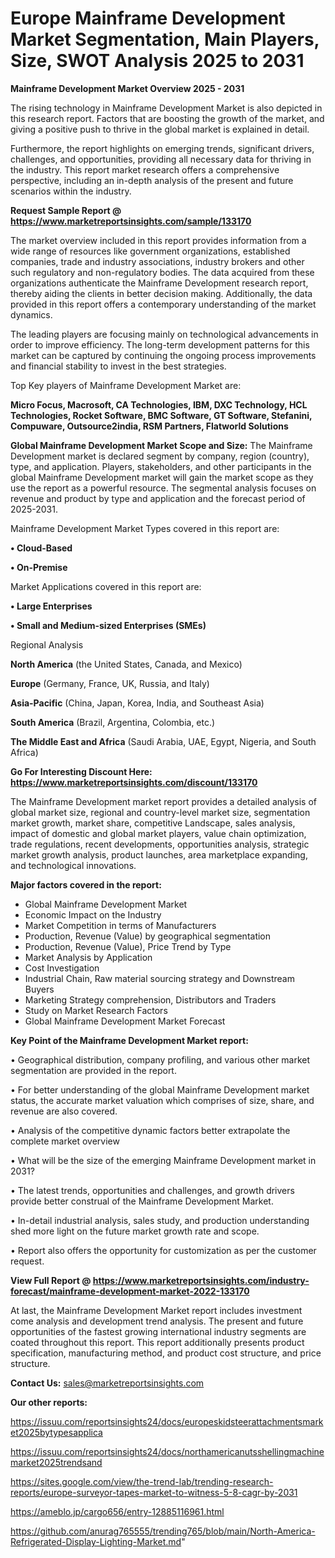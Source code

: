 # Europe Mainframe Development Market Segmentation, Main Players, Size, SWOT Analysis 2025 to 2031

<Strong> Mainframe Development Market Overview 2025 - 2031</strong>

The rising technology in Mainframe Development Market is also depicted in this research report. Factors that are boosting the growth of the market, and giving a positive push to thrive in the global market is explained in detail.

Furthermore, the report highlights on emerging trends, significant drivers, challenges, and opportunities, providing all necessary data for thriving in the industry. This report market research offers a comprehensive perspective, including an in-depth analysis of the present and future scenarios within the industry.

<strong>Request Sample Report @ <a href=https://www.marketreportsinsights.com/sample/133170>https://www.marketreportsinsights.com/sample/133170</a></strong>

The market overview included in this report provides information from a wide range of resources like government organizations, established companies, trade and industry associations, industry brokers and other such regulatory and non-regulatory bodies. The data acquired from these organizations authenticate the Mainframe Development research report, thereby aiding the clients in better decision making. Additionally, the data provided in this report offers a contemporary understanding of the market dynamics.

The leading players are focusing mainly on technological advancements in order to improve efficiency. The long-term development patterns for this market can be captured by continuing the ongoing process improvements and financial stability to invest in the best strategies.

Top Key players of Mainframe Development Market are:

<strong>Micro Focus, Macrosoft, CA Technologies, IBM, DXC Technology, HCL Technologies, Rocket Software, BMC Software, GT Software, Stefanini, Compuware, Outsource2india, RSM Partners, Flatworld Solutions</strong>

<strong><b>Global Mainframe Development Market Scope and Size:</b></strong>
The Mainframe Development market is declared segment by company, region (country), type, and application. Players, stakeholders, and other participants in the global Mainframe Development market will gain the market scope as they use the report as a powerful resource. The segmental analysis focuses on revenue and product by type and application and the forecast period of 2025-2031.

Mainframe Development Market Types covered in this report are:

<strong>• Cloud-Based

• On-Premise</strong>

Market Applications covered in this report are:

<strong>• Large Enterprises

• Small and Medium-sized Enterprises (SMEs)</strong> 

Regional Analysis

<strong>North America</strong> (the United States, Canada, and Mexico)

<strong>Europe</strong> (Germany, France, UK, Russia, and Italy)

<strong>Asia-Pacific</strong> (China, Japan, Korea, India, and Southeast Asia)

<strong>South America</strong> (Brazil, Argentina, Colombia, etc.)

<strong>The Middle East and Africa</strong> (Saudi Arabia, UAE, Egypt, Nigeria, and South Africa)

<strong>Go For Interesting Discount Here: <a href=https://www.marketreportsinsights.com/discount/133170>https://www.marketreportsinsights.com/discount/133170</a></strong>

The Mainframe Development market report provides a detailed analysis of global market size, regional and country-level market size, segmentation market growth, market share, competitive Landscape, sales analysis, impact of domestic and global market players, value chain optimization, trade regulations, recent developments, opportunities analysis, strategic market growth analysis, product launches, area marketplace expanding, and technological innovations.

<strong><b>Major factors covered in the report:</b></strong>
<ul>
  <li>Global Mainframe Development Market </li>
  <li>Economic Impact on the Industry</li>
  <li>Market Competition in terms of Manufacturers</li>
  <li>Production, Revenue (Value) by geographical segmentation</li>
  <li>Production, Revenue (Value), Price Trend by Type</li>
  <li>Market Analysis by Application</li>
  <li>Cost Investigation</li>
  <li>Industrial Chain, Raw material sourcing strategy and Downstream Buyers</li>
  <li>Marketing Strategy comprehension, Distributors and Traders</li>
  <li>Study on Market Research Factors</li>
  <li>Global Mainframe Development Market Forecast</li>
</ul>

<strong><b>Key Point of the Mainframe Development Market report:</b></strong>

• Geographical distribution, company profiling, and various other market segmentation are provided in the report.

• For better understanding of the global Mainframe Development market status, the accurate market valuation which comprises of size, share, and revenue are also covered.

• Analysis of the competitive dynamic factors better extrapolate the complete market overview

• What will be the size of the emerging Mainframe Development market in 2031?

• The latest trends, opportunities and challenges, and growth drivers provide better construal of the Mainframe Development Market.

• In-detail industrial analysis, sales study, and production understanding shed more light on the future market growth rate and scope.

• Report also offers the opportunity for customization as per the customer request.

<strong><b>View Full Report @ <a href=https://www.marketreportsinsights.com/industry-forecast/mainframe-development-market-2022-133170>https://www.marketreportsinsights.com/industry-forecast/mainframe-development-market-2022-133170</a></b></strong>


At last, the Mainframe Development Market report includes investment come analysis and development trend analysis. The present and future opportunities of the fastest growing international industry segments are coated throughout this report. This report additionally presents product specification, manufacturing method, and product cost structure, and price structure.

<strong>Contact Us:</strong>
sales@marketreportsinsights.com

<strong>Our other reports:</strong>

<a href=https://issuu.com/reportsinsights24/docs/europeskidsteerattachmentsmarket2025bytypesapplica>https://issuu.com/reportsinsights24/docs/europeskidsteerattachmentsmarket2025bytypesapplica</a>

<a href=https://issuu.com/reportsinsights24/docs/northamericanutsshellingmachinemarket2025trendsand>https://issuu.com/reportsinsights24/docs/northamericanutsshellingmachinemarket2025trendsand</a>

<a href=https://sites.google.com/view/the-trend-lab/trending-research-reports/europe-surveyor-tapes-market-to-witness-5-8-cagr-by-2031>https://sites.google.com/view/the-trend-lab/trending-research-reports/europe-surveyor-tapes-market-to-witness-5-8-cagr-by-2031</a>

<a href=https://ameblo.jp/cargo656/entry-12885116961.html>https://ameblo.jp/cargo656/entry-12885116961.html</a>

<a href=https://github.com/anurag765555/trending765/blob/main/North-America-Refrigerated-Display-Lighting-Market.md>https://github.com/anurag765555/trending765/blob/main/North-America-Refrigerated-Display-Lighting-Market.md</a>"
